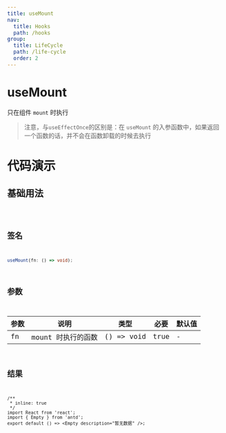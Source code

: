 ```yaml
---
title: useMount
nav:
  title: Hooks
  path: /hooks
group:
  title: LifeCycle
  path: /life-cycle
  order: 2
---
```


# useMount

只在组件 `mount` 时执行

> 注意，与`useEffectOnce`的区别是：在 `useMount` 的入参函数中，如果返回一个函数的话，并不会在函数卸载的时候去执行

# 代码演示

## 基础用法

<code src="./example/Example01.tsx" />

## 签名

```ts
useMount(fn: () => void);
```

## 参数

| 参数 | 说明               | 类型       | 必要 | 默认值 |
| ---- | ------------------ | ---------- | ---- | ------ |
| fn   | mount 时执行的函数 | () => void | true | -      |

## 结果

```tsx
/**
 * inline: true
 */
import React from 'react';
import { Empty } from 'antd';
export default () => <Empty description="暂无数据" />;
```
